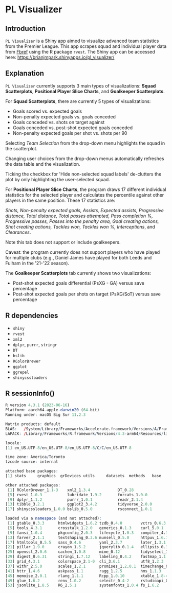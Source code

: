 # PL Visualizer

## Introduction
`PL Visualizer` is a Shiny app aimed to visualize advanced team statistics from the Premier League. This app scrapes squad and individual player data from [Fbref](https://fbref.com/en/comps/9/Premier-League-Stats) using the R package `rvest`. The Shiny app can be accessed here: https://brianjmpark.shinyapps.io/pl_visualizer/


## Explanation
`PL Visualizer` currently supports 3 main types of visualizations: **Squad Scatterplots**, **Positional Player Slice Charts**, and **Goalkeeper Scatterplots**. 

For **Squad Scatterplots**, there are currently 5 types of visualizations:
* Goals scored vs. expected goals
* Non-penalty expected goals vs. goals conceded
* Goals conceded vs. shots on target against
* Goals conceded vs. post-shot expected goals conceded
* Non-penalty expected goals per shot vs. shots per 90

Selecting *Team Selection* from the drop-down menu highlights the squad in the scatterplot.

Changing user choices from the drop-down menus automatically refreshes the data table and the visualization.

Ticking the checkbox for 'Hide non-selected squad labels' de-clutters the plot by only highlighting the user-selected squad.

For **Positional Player Slice Charts**, the program draws 17 different individual statistics for the selected player and calculates the percentile against other players in the same position. These 17 statistics are: 

*Shots, Non-penalty expected goals, Assists, Expected assists, Progressive distance, Total distance, Total passes attempted, Pass completion %, Progressive passes, Passes into the penalty area, Goal creating actions, Shot creating actions, Tackles won, Tackles won %, Interceptions*, and *Clearances*. 

Note this tab does not support or include goalkeepers.

Caveat: the program currently does not support players who have played for multiple clubs (e.g., Daniel James have played for both Leeds and Fulham in the '21-'22 season). 

The **Goalkeeper Scatterplots** tab currently shows two visualizations:
* Post-shot expected goals differential (PsXG - GA) versus save percentage
* Post-shot expected goals per shots on target (PsXG/SoT) versus save percentage

## R dependencies
* `shiny`
* `rvest`
* `xml2`
* `dplyr`, `purrr`, `stringr`
* `DT`
* `bslib`
* `RColorBrewer`
* `ggplot`
* `ggrepel`
* `shinycssloaders`

## R sessionInfo()
``` r
R version 4.3.1 (2023-06-16)
Platform: aarch64-apple-darwin20 (64-bit)
Running under: macOS Big Sur 11.2.3

Matrix products: default
BLAS:   /System/Library/Frameworks/Accelerate.framework/Versions/A/Frameworks/vecLib.framework/Versions/A/libBLAS.dylib 
LAPACK: /Library/Frameworks/R.framework/Versions/4.3-arm64/Resources/lib/libRlapack.dylib;  LAPACK version 3.11.0

locale:
[1] en_US.UTF-8/en_US.UTF-8/en_US.UTF-8/C/C/en_US.UTF-8

time zone: America/Toronto
tzcode source: internal

attached base packages:
[1] stats     graphics  grDevices utils     datasets  methods   base     

other attached packages:
 [1] RColorBrewer_1.1-3    xml2_1.3.4            DT_0.28               ggrepel_0.9.3        
 [5] rvest_1.0.3           lubridate_1.9.2       forcats_1.0.0         stringr_1.5.0        
 [9] dplyr_1.1.2           purrr_1.0.1           readr_2.1.4           tidyr_1.3.0          
[13] tibble_3.2.1          ggplot2_3.4.2         tidyverse_2.0.0       magrittr_2.0.3       
[17] shinycssloaders_1.0.0 bslib_0.5.0           rsconnect_1.0.1       shiny_1.7.4          

loaded via a namespace (and not attached):
 [1] gtable_0.3.3      htmlwidgets_1.6.2 tzdb_0.4.0        vctrs_0.6.3      
 [5] tools_4.3.1       crosstalk_1.2.0   generics_0.1.3    curl_5.0.1       
 [9] fansi_1.0.4       pkgconfig_2.0.3   lifecycle_1.0.3   compiler_4.3.1   
[13] farver_2.1.1      textshaping_0.3.6 munsell_0.5.0     httpuv_1.6.11    
[17] htmltools_0.5.5   sass_0.4.6        yaml_2.3.7        later_1.3.1      
[21] pillar_1.9.0      crayon_1.5.2      jquerylib_0.1.4   ellipsis_0.3.2   
[25] openssl_2.0.6     cachem_1.0.8      mime_0.12         tidyselect_1.2.0 
[29] digest_0.6.31     stringi_1.7.12    labeling_0.4.2    fastmap_1.1.1    
[33] grid_4.3.1        colorspace_2.1-0  cli_3.6.1         utf8_1.2.3       
[37] withr_2.5.0       scales_1.2.1      promises_1.2.0.1  timechange_0.2.0 
[41] httr_1.4.6        askpass_1.1       ragg_1.2.5        hms_1.1.3        
[45] memoise_2.0.1     rlang_1.1.1       Rcpp_1.0.10       xtable_1.8-4     
[49] glue_1.6.2        renv_1.0.2        selectr_0.4-2     rstudioapi_0.14  
[53] jsonlite_1.8.5    R6_2.5.1          systemfonts_1.0.4 fs_1.6.2 
```
